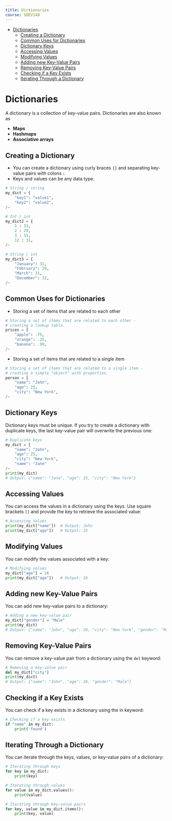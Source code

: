 ```yaml
---
title: Dictionaries
course: SDEV140
---
```


- [Dictionaries](#dictionaries)
  - [Creating a Dictionary](#creating-a-dictionary)
  - [Common Uses for Dictionaries](#common-uses-for-dictionaries)
  - [Dictionary Keys](#dictionary-keys)
  - [Accessing Values](#accessing-values)
  - [Modifying Values](#modifying-values)
  - [Adding new Key-Value Pairs](#adding-new-key-value-pairs)
  - [Removing Key-Value Pairs](#removing-key-value-pairs)
  - [Checking if a Key Exists](#checking-if-a-key-exists)
  - [Iterating Through a Dictionary](#iterating-through-a-dictionary)

# Dictionaries

A dictionary is a collection of key-value pairs. Dictionaries are also known as

- **Maps**
- **Hashmaps**
- **Associative arrays**

## Creating a Dictionary

- You can create a dictionary using curly braces `{}` and separating key-value pairs with colons `:`
- Keys and values can be any data type.

```python
# String / string
my_dict = {
    "key1": "value1",
    "key2": "value2",
/~

# Int / int
my_dict2 = {
    1 : 31,
    2 : 29,
    3 : 31,
    12 : 31,
/~

# String / int
my_dict3 = {
    "January": 31,
    "February": 29,
    "March": 31,
    "December": 31,
/~
```

## Common Uses for Dictionaries

- Storing a set of items that are related to each other

```python
# Storing a set of items that are related to each other -
# creating a lookup table.
prices = {
    "apple": .75,
    "orange": .25,
    "banana": .99,
/~
```

- Storing a set of items that are related to a single item

```python
# Storing a set of items that are related to a single item -
# creating a simple "object" with properties.
person = {
    "name": "John",
    "age": 25,
    "city": "New York",
/~
```

## Dictionary Keys

Dictionary keys must be unique. If you try to create a dictionary with duplicate keys, the last key-value pair will overwrite the previous one:

```python
# Duplicate keys
my_dict = {
    "name": "John",
    "age": 25,
    "city": "New York",
    "name": "Jane"
/~
print(my_dict)
# Output: {"name": "Jane", "age": 25, "city": "New York"}
```

## Accessing Values

You can access the values in a dictionary using the keys. Use square brackets `[]` and provide the key to retrieve the associated value:

```python
# Accessing Values
print(my_dict["name"])  # Output: John
print(my_dict["age"])   # Output: 25
```

## Modifying Values

You can modify the values associated with a key:

```python
# Modifying values
my_dict["age"] = 26
print(my_dict["age"])   # Output: 26
```

## Adding new Key-Value Pairs

You can add new key-value pairs to a dictionary:

```python
# Adding a new key-value pair
my_dict["gender"] = "Male"
print(my_dict)
# Output: {"name": "John", "age": 26, "city": "New York", "gender": "Male"}
```

## Removing Key-Value Pairs

You can remove a key-value pair from a dictionary using the `del` keyword:

```python
# Removing a key-value pair
del my_dict["city"]
print(my_dict)
# Output: {"name": "John", "age": 26, "gender": "Male"}
```

## Checking if a Key Exists

You can check if a key exists in a dictionary using the in keyword:

```python
# Checking if a key exists
if "name" in my_dict:
    print('found')
```

## Iterating Through a Dictionary

You can iterate through the keys, values, or key-value pairs of a dictionary:

```python
# Iterating through keys
for key in my_dict:
    print(key)

# Iterating through values
for value in my_dict.values():
    print(value)

# Iterating through key-value pairs
for key, value in my_dict.items():
    print(key, value)
```
